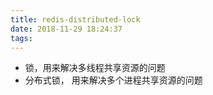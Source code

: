 ```yaml
---
title: redis-distributed-lock
date: 2018-11-29 18:24:37
tags:
---
```

* 锁，用来解决多线程共享资源的问题
* 分布式锁， 用来解决多个进程共享资源的问题